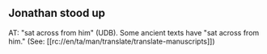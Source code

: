 ## Jonathan stood up ##

AT: "sat across from him" (UDB). Some ancient texts have "sat across from him." (See: [[rc://en/ta/man/translate/translate-manuscripts]])
